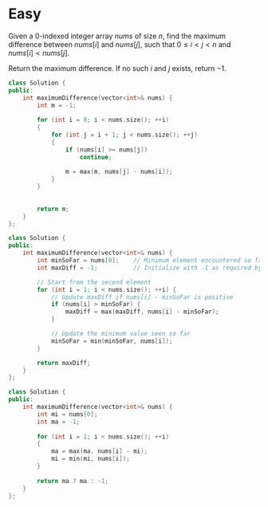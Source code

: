 # Easy

Given a 0-indexed integer array $nums$ of size $n$, find the maximum difference between $nums[i]$ and $nums[j]$, such that $0 \leq i < j < n$ and $nums[i] < nums[j]$.

Return the maximum difference. If no such $i$ and $j$ exists, return $-1$.

```cpp
class Solution {
public:
    int maximumDifference(vector<int>& nums) {
        int m = -1;
        
        for (int i = 0; i < nums.size(); ++i)
        {
            for (int j = i + 1; j < nums.size(); ++j)
            {
                if (nums[i] >= nums[j])
                    continue;
                
                m = max(m, nums[j] - nums[i]);
            }
        }
    
        
        return m;
    }
};
```

```cpp
class Solution {
public:
    int maximumDifference(vector<int>& nums) {
        int minSoFar = nums[0];    // Minimum element encountered so far (left side)
        int maxDiff = -1;          // Initialize with -1 as required by the problem

        // Start from the second element
        for (int i = 1; i < nums.size(); ++i) {
            // Update maxDiff if nums[i] - minSoFar is positive
            if (nums[i] > minSoFar) {
                maxDiff = max(maxDiff, nums[i] - minSoFar);
            }

            // Update the minimum value seen so far
            minSoFar = min(minSoFar, nums[i]);
        }

        return maxDiff;
    }
};
```

```cpp
class Solution {
public:
    int maximumDifference(vector<int>& nums) {
        int mi = nums[0];
        int ma = -1;
        
        for (int i = 1; i < nums.size(); ++i)
        {
            ma = max(ma, nums[i] - mi);
            mi = min(mi, nums[i]);
        }
        
        return ma ? ma : -1;
    }
};
```
